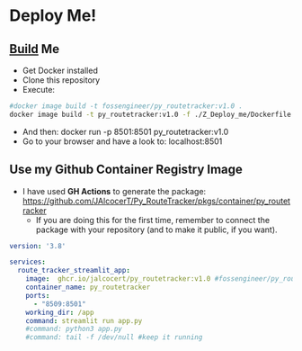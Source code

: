 # Deploy Me!

## [Build](https://fossengineer.com/building-docker-container-images/) Me

* Get Docker installed
* Clone this repository
* Execute:

```sh
#docker image build -t fossengineer/py_routetracker:v1.0 .
docker image build -t py_routetracker:v1.0 -f ./Z_Deploy_me/Dockerfile .
```


* And then: docker run -p 8501:8501 py_routetracker:v1.0
* Go to your browser and have a look to: localhost:8501

## Use my Github Container Registry Image

* I have used **GH Actions** to generate the package: <https://github.com/JAlcocerT/Py_RouteTracker/pkgs/container/py_routetracker>
  * If you are doing this for the first time, remember to connect the package with your repository (and to make it public, if you want).


```yml
version: '3.8'

services:
  route_tracker_streamlit_app:
    image:  ghcr.io/jalcocert/py_routetracker:v1.0 #fossengineer/py_routetracker:v1.0
    container_name: py_routetracker
    ports:
      - "8509:8501"
    working_dir: /app
    command: streamlit run app.py
    #command: python3 app.py
    #command: tail -f /dev/null #keep it running
```